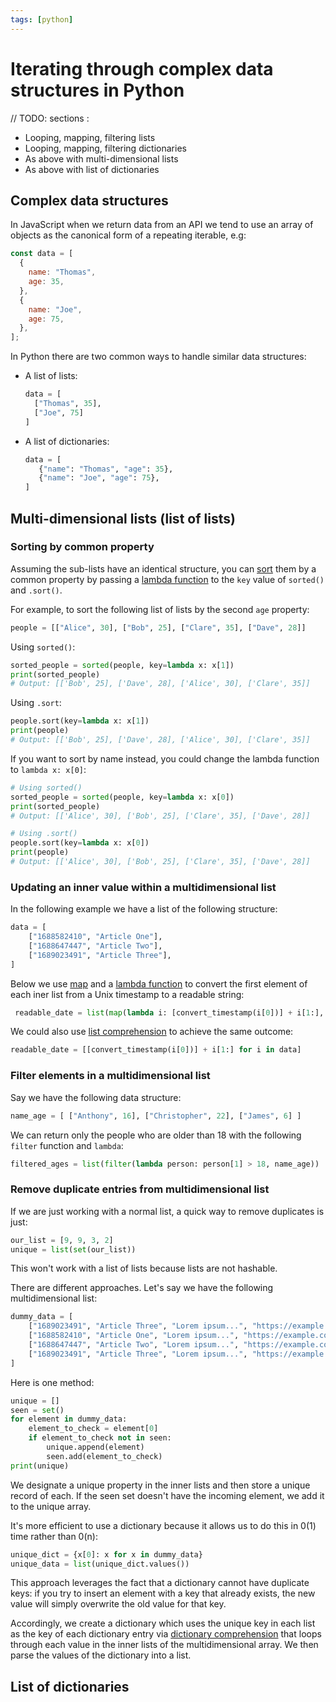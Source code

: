 ```yaml
---
tags: [python]
---
```


# Iterating through complex data structures in Python

// TODO: sections :

- Looping, mapping, filtering lists
- Looping, mapping, filtering dictionaries
- As above with multi-dimensional lists
- As above with list of dictionaries

## Complex data structures

In JavaScript when we return data from an API we tend to use an array of objects
as the canonical form of a repeating iterable, e.g:

```js
const data = [
  {
    name: "Thomas",
    age: 35,
  },
  {
    name: "Joe",
    age: 75,
  },
];
```

In Python there are two common ways to handle similar data structures:

- A list of lists:
  ```py
  data = [
    ["Thomas", 35],
    ["Joe", 75]
  ]
  ```
- A list of dictionaries:
  ```py
  data = [
     {"name": "Thomas", "age": 35},
     {"name": "Joe", "age": 75},
  ]
  ```

## Multi-dimensional lists (list of lists)

### Sorting by common property

Assuming the sub-lists have an identical structure, you can
[sort](Sorting_lists_in_Python.md) them by
a common property by passing a
[lambda function](Lambdas_in_Python.md) to
the `key` value of `sorted()` and `.sort()`.

For example, to sort the following list of lists by the second `age` property:

```python
people = [["Alice", 30], ["Bob", 25], ["Clare", 35], ["Dave", 28]]
```

Using `sorted()`:

```py
sorted_people = sorted(people, key=lambda x: x[1])
print(sorted_people)
# Output: [['Bob', 25], ['Dave', 28], ['Alice', 30], ['Clare', 35]]
```

Using `.sort`:

```py
people.sort(key=lambda x: x[1])
print(people)
# Output: [['Bob', 25], ['Dave', 28], ['Alice', 30], ['Clare', 35]]
```

If you want to sort by name instead, you could change the lambda function to
`lambda x: x[0]`:

```python
# Using sorted()
sorted_people = sorted(people, key=lambda x: x[0])
print(sorted_people)
# Output: [['Alice', 30], ['Bob', 25], ['Clare', 35], ['Dave', 28]]

# Using .sort()
people.sort(key=lambda x: x[0])
print(people)
# Output: [['Alice', 30], ['Bob', 25], ['Clare', 35], ['Dave', 28]]
```

### Updating an inner value within a multidimensional list

In the following example we have a list of the following structure:

```py
data = [
    ["1688582410", "Article One"],
    ["1688647447", "Article Two"],
    ["1689023491", "Article Three"],
]
```

Below we use
[map](Map_and_filter_in_Python.md) and a
[lambda function](Lambdas_in_Python.md) to
convert the first element of each iner list from a Unix timestamp to a readable
string:

```py
 readable_date = list(map(lambda i: [convert_timestamp(i[0])] + i[1:], date))
```

We could also use
[list comprehension](List_comprehension_in_Python.md)
to achieve the same outcome:

```py
readable_date = [[convert_timestamp(i[0])] + i[1:] for i in data]
```

### Filter elements in a multidimensional list

Say we have the following data structure:

```py
name_age = [ ["Anthony", 16], ["Christopher", 22], ["James", 6] ]
```

We can return only the people who are older than 18 with the following `filter`
function and `lambda`:

```py
filtered_ages = list(filter(lambda person: person[1] > 18, name_age))
```

### Remove duplicate entries from multidimensional list

If we are just working with a normal list, a quick way to remove duplicates is
just:

```py
our_list = [9, 9, 3, 2]
unique = list(set(our_list))
```

This won't work with a list of lists because lists are not hashable.

There are different approaches. Let's say we have the following multidimensional
list:

```py
dummy_data = [
    ["1689023491", "Article Three", "Lorem ipsum...", "https://example.com"],
    ["1688582410", "Article One", "Lorem ipsum...", "https://example.com"],
    ["1688647447", "Article Two", "Lorem ipsum...", "https://example.com"],
    ["1689023491", "Article Three", "Lorem ipsum...", "https://example.com"],
]
```

Here is one method:

```py
unique = []
seen = set()
for element in dummy_data:
    element_to_check = element[0]
    if element_to_check not in seen:
        unique.append(element)
        seen.add(element_to_check)
print(unique)
```

We designate a unique property in the inner lists and then store a unique record
of each. If the seen set doesn't have the incoming element, we add it to the
unique array.

It's more efficient to use a dictionary because it allows us to do this in 0(1)
time rather than 0(n):

```py
unique_dict = {x[0]: x for x in dummy_data}
unique_data = list(unique_dict.values())
```

This approach leverages the fact that a dictionary cannot have duplicate keys:
if you try to insert an element with a key that already exists, the new value
will simply overwrite the old value for that key.

Accordingly, we create a dictionary which uses the unique key in each list as
the key of each dictionary entry via
[dictionary comprehension](List_comprehension_in_Python.md#dictionary-comprehension)
that loops through each value in the inner lists of the multidimensional array.
We then parse the values of the dictionary into a list.

## List of dictionaries
